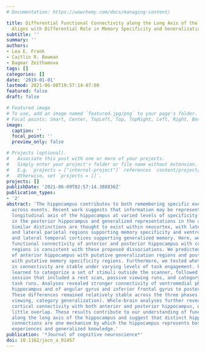```yaml
---
# Documentation: https://wowchemy.com/docs/managing-content/

title: Differential Functional Connectivity along the Long Axis of the Hippocampus
  Aligns with Differential Role in Memory Specificity and Generalization
subtitle: ''
summary: ''
authors:
- Lea E. Frank
- Caitlin R. Bowman
- Dagmar Zeithamova
tags: []
categories: []
date: '2019-01-01'
lastmod: 2021-06-08T19:57:14-07:00
featured: false
draft: false

# Featured image
# To use, add an image named `featured.jpg/png` to your page's folder.
# Focal points: Smart, Center, TopLeft, Top, TopRight, Left, Right, BottomLeft, Bottom, BottomRight.
image:
  caption: ''
  focal_point: ''
  preview_only: false

# Projects (optional).
#   Associate this post with one or more of your projects.
#   Simply enter your project's folder or file name without extension.
#   E.g. `projects = ["internal-project"]` references `content/project/deep-learning/index.md`.
#   Otherwise, set `projects = []`.
projects: []
publishDate: '2021-06-09T02:57:14.388836Z'
publication_types:
- '2'
abstract: 'The hippocampus contributes to both remembering specific events and generalization
  across events. Recent work suggests that information may be represented along the
  longitudinal axis of the hippocampus at varied levels of specificity: detailed representations
  in the posterior hippocampus and generalized representations in the anterior hippocampus.
  Similar distinctions are thought to exist within neocortex, with lateral prefrontal
  and lateral parietal regions supporting memory specificity and ventromedial prefrontal
  and lateral temporal cortices supporting generalized memory. Here, we tested whether
  functional connectivity of anterior and posterior hippocampus with cortical memory
  regions is consistent with these proposed dissociations. We predicted greater connectivity
  of anterior hippocampus with putative generalization regions and posterior hippocampus
  with putative memory specificity regions. Furthermore, we tested whether differences
  in connectivity are stable under varying levels of task engagement. Participants
  learned to categorize a set of stimuli outside the scanner, followed by an fMRI
  session that included a rest scan, passive viewing runs, and category generalization
  task runs. Analyses revealed stronger connectivity of ventromedial pFC to anterior
  hippocampus and of angular gyrus and inferior frontal gyrus to posterior hippocampus.
  These differences remained relatively stable across the three phases (rest, passive
  viewing, category generalization). Whole-brain analyses further revealed widespread
  cortical connectivity with both anterior and posterior hippocampus, with relatively
  little overlap. These results contribute to our understanding of functional organization
  along the long axis of the hippocampus and suggest that distinct hippocampal-cortical
  connections are one mechanism by which the hippocampus represents both individual
  experiences and generalized knowledge.'
publication: '*Journal of cognitive neuroscience*'
doi: 10.1162/jocn_a_01457
---
```

